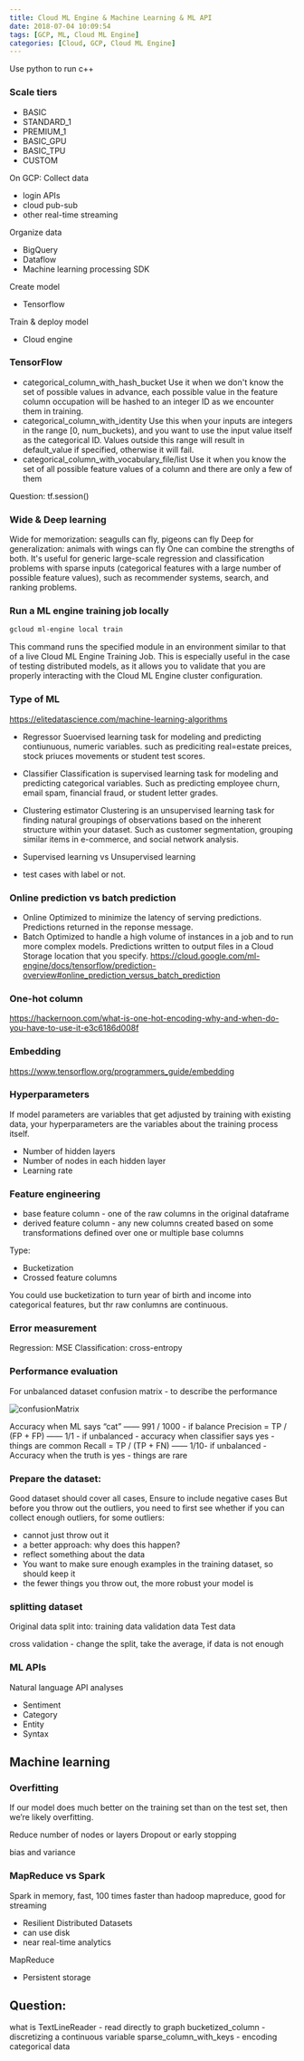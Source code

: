 ```yaml
---
title: Cloud ML Engine & Machine Learning & ML API
date: 2018-07-04 10:09:54
tags: [GCP, ML, Cloud ML Engine]
categories: [Cloud, GCP, Cloud ML Engine]
---
```


Use python to run c++

### Scale tiers
* BASIC
* STANDARD_1
* PREMIUM_1
* BASIC_GPU
* BASIC_TPU
* CUSTOM

On GCP:
Collect data
- login APIs
- cloud pub-sub
- other real-time streaming

Organize data
- BigQuery
- Dataflow
- Machine learning processing SDK

Create model
- Tensorflow

Train & deploy model
- Cloud engine

### TensorFlow

* categorical_column_with_hash_bucket
Use it when we don't know the set of possible values in advance, each possible value in the feature column occupation will be hashed to an integer ID as we encounter them in training.
* categorical_column_with_identity
Use this when your inputs are integers in the range [0, num_buckets), and you want to use the input value itself as the categorical ID. Values outside this range will result in default_value if specified, otherwise it will fail.
* categorical_column_with_vocabulary_file/list
Use it when you know the set of all possible feature values of a column and there are only a few of them

Question:
tf.session()


### Wide & Deep learning
Wide for memorization: seagulls can fly, pigeons can fly
Deep for generalization: animals with wings can fly
One can combine the strengths of both.
It's useful for generic large-scale regression and classification problems with sparse inputs (categorical features with a large number of possible feature values), such as recommender systems, search, and ranking problems.

### Run a ML engine training job locally
```bash
gcloud ml-engine local train
```
This command runs the specified module in an environment similar to that of a live Cloud ML Engine Training Job.
This is especially useful in the case of testing distributed models, as it allows you to validate that you are properly interacting with the Cloud ML Engine cluster configuration.

### Type of ML
https://elitedatascience.com/machine-learning-algorithms
* Regressor
Suoervised learning task for modeling and predicting contiunuous, numeric variables. such as prediciting real=estate preices, stock priuces movements or student test scores.
* Classifier
Classification is supervised learning task for modeling and predicting categorical variables. Such as predicting employee churn, email spam, financial fraud, or student letter grades.
* Clustering estimator
Clustering is an unsupervised learning task for finding natural groupings of observations based on the inherent structure within your dataset. Such as customer segmentation, grouping similar items in e-commerce, and social network analysis.


* Supervised learning vs Unsupervised learning
* test cases with label or not.

### Online prediction vs batch prediction
* Online
Optimized to minimize the latency of serving predictions.
Predictions returned in the reponse message.
* Batch
Optimized to handle a high volume of instances in a job and to run more complex models.
Predictions written to output files in a Cloud Storage location that you specify.
https://cloud.google.com/ml-engine/docs/tensorflow/prediction-overview#online_prediction_versus_batch_prediction

### One-hot column
https://hackernoon.com/what-is-one-hot-encoding-why-and-when-do-you-have-to-use-it-e3c6186d008f

### Embedding
https://www.tensorflow.org/programmers_guide/embedding

### Hyperparameters
If model parameters are variables that get adjusted by training with existing data, your hyperparameters are the variables about the training process itself.
* Number of hidden layers
* Number of nodes in each hidden layer
* Learning rate


### Feature engineering
* base feature column - one of the raw columns in the original dataframe
* derived feature column - any new columns created based on some transformations defined over one or multiple base columns

Type:
* Bucketization
* Crossed feature columns

You could use bucketization to turn year of birth and income into categorical features, but thr raw conlumns are continuous.



### Error measurement
Regression: MSE
Classification: cross-entropy

### Performance evaluation
For unbalanced dataset
confusion matrix - to describe the performance 

![confusionMatrix](https://philsblog.b-cdn.net/images/confusionMatrix.png "confusionMatrix")

Accuracy when ML says “cat” —— 991 / 1000 - if balance
Precision = TP / (FP + FP) —— 1/1 - if unbalanced - accuracy when classifier says yes - things are common
Recall = TP / (TP + FN) —— 1/10- if unbalanced - Accuracy when the truth is yes - things are rare


### Prepare the dataset:
Good dataset should cover all cases, Ensure to include negative cases
But before you throw out the outliers, you need to first see whether if you can collect enough outliers, for some outliers:
- cannot just throw out it
- a better approach: why does this happen?
- reflect something about the data
- You want to make sure enough examples in the training dataset, so should keep it
- the fewer things you throw out, the more robust your model is

### splitting dataset
Original data split into:
training data
validation data
Test data

cross validation - change the split, take the average, if data is not enough

### ML APIs
Natural language API analyses
* Sentiment
* Category
* Entity
* Syntax


## Machine learning

### Overfitting
If our model does much better on the training set than on the test set, then we’re likely overfitting.

Reduce number of nodes or layers
Dropout or early stopping


bias and variance


### MapReduce vs Spark
Spark in memory, fast, 100 times faster than hadoop mapreduce, good for streaming
* Resilient Distributed Datasets
* can use disk
* near real-time analytics

MapReduce
* Persistent storage

## Question:
what is TextLineReader - read directly to graph
bucketized_column - discretizing a continuous variable
sparse_column_with_keys - encoding categorical data
